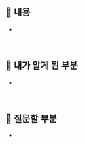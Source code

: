## 📌 내용
<!-- 하고 싶은 말 자유롭게 -->
- 

<br />

## 📌 내가 알게 된 부분
<!-- 새롭게 알게 된 부분을 적쟈 (기록하면서 개발하기!) -->
- 

<br />

## 📌 질문할 부분 
<!-- 작은 거라도 조아  -->
- 
